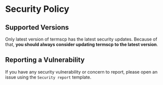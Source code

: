 # Security Policy

## Supported Versions

Only latest version of termscp has the latest security updates.
Because of that, **you should always consider updating termscp to the latest version**.

## Reporting a Vulnerability

If you have any security vulnerability or concern to report, please open an issue using the `Security report` template.
